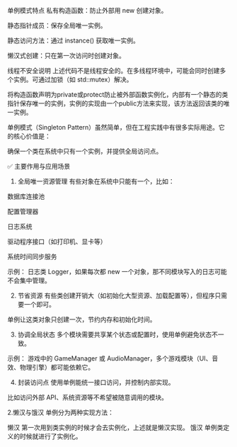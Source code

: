 单例模式特点
私有构造函数：防止外部用 new 创建对象。

静态指针成员：保存全局唯一实例。

静态访问方法：通过 instance() 获取唯一实例。

懒汉式创建：只在第一次访问时创建对象。

线程不安全说明
上述代码不是线程安全的。在多线程环境中，可能会同时创建多个实例。可通过加锁（如 std::mutex）解决。

将构造函数声明为private或protect防止被外部函数实例化，内部有一个静态的类指针保存唯一的实例，实例的实现由一个public方法来实现，该方法返回该类的唯一实例。

单例模式（Singleton Pattern）虽然简单，但在工程实践中有很多实际用途。它的核心价值是：

确保一个类在系统中只有一个实例，并提供全局访问点。

✅ 主要作用与应用场景
1. 全局唯一资源管理
有些对象在系统中只能有一个，比如：

数据库连接池

配置管理器

日志系统

驱动程序接口（如打印机、显卡等）

系统时间同步服务

示例：
日志类 Logger，如果每次都 new 一个对象，那不同模块写入的日志可能不会集中管理。

2. 节省资源
有些类创建开销大（如初始化大型资源、加载配置等），但程序只需要一个即可。

单例让这类对象只创建一次，节约内存和初始化时间。

3. 协调全局状态
多个模块需要共享某个状态或配置时，使用单例避免状态不一致。

示例：
游戏中的 GameManager 或 AudioManager，多个游戏模块（UI、音效、物理引擎）都可能依赖它。

4. 封装访问点
使用单例能统一接口访问，并控制内部实现。

比如访问外部 API、系统资源等不希望被随意调用的模块。

2.懒汉与饿汉
单例分为两种实现方法：

懒汉
第一次用到类实例的时候才会去实例化，上述就是懒汉实现。
饿汉
单例类定义的时候就进行了实例化。